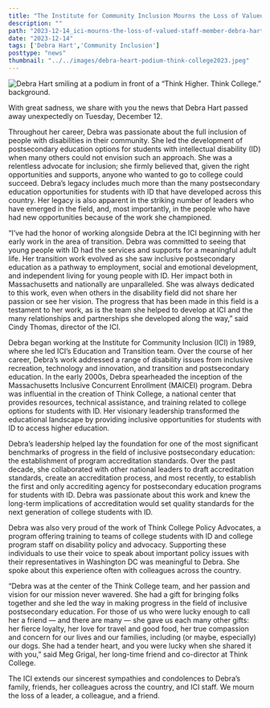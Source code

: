 ```yaml
---
title: "The Institute for Community Inclusion Mourns the Loss of Valued Staff Member Debra Hart"
description: ""
path: "2023-12-14_ici-mourns-the-loss-of-valued-staff-member-debra-hart.md"
date: "2023-12-14"
tags: ['Debra Hart','Community Inclusion']
posttype: "news"
thumbnail: "../../images/debra-heart-podium-think-college2023.jpeg"
---
```



![Debra Hart smiling at a podium in front of a “Think Higher. Think College.” background.](/images/debra-heart-podium-think-college2023.jpeg "Debra Hart smiling at a podium in front of a “Think Higher. Think College.” background.")

With great sadness, we share with you the news that Debra Hart passed away unexpectedly on Tuesday, December 12.

Throughout her career, Debra was passionate about the full inclusion of people with disabilities in their community. She led the development of postsecondary education options for students with intellectual disability (ID) when many others could not envision such an approach. She was a relentless advocate for inclusion; she firmly believed that, given the right opportunities and supports, anyone who wanted to go to college could succeed. Debra’s legacy includes much more than the many postsecondary education opportunities for students with ID that have developed across this country. Her legacy is also apparent in the striking number of leaders who have emerged in the field, and, most importantly, in the people who have had new opportunities because of the work she championed.

“I’ve had the honor of working alongside Debra at the ICI beginning with her early work in the area of transition. Debra was committed to seeing that young people with ID had the services and supports for a meaningful adult life. Her transition work evolved as she saw inclusive postsecondary education as a pathway to employment, social and emotional development, and independent living for young people with ID. Her impact both in Massachusetts and nationally are unparalleled. She was always dedicated to this work, even when others in the disability field did not share her passion or see her vision. The progress that has been made in this field is a testament to her work, as is the team she helped to develop at ICI and the many relationships and partnerships she developed along the way,” said Cindy Thomas, director of the ICI.

Debra began working at the Institute for Community Inclusion (ICI) in 1989, where she led ICI’s Education and Transition team. Over the course of her career, Debra’s work addressed a range of disability issues from inclusive recreation, technology and innovation, and transition and postsecondary education. In the early 2000s, Debra spearheaded the inception of the Massachusetts Inclusive Concurrent Enrollment (MAICEI) program. Debra was influential in the creation of Think College, a national center that provides resources, technical assistance, and training related to college options for students with ID. Her visionary leadership transformed the educational landscape by providing inclusive opportunities for students with ID to access higher education.

Debra’s leadership helped lay the foundation for one of the most significant benchmarks of progress in the field of inclusive postsecondary education: the establishment of program accreditation standards. Over the past decade, she collaborated with other national leaders to draft accreditation standards, create an accreditation process, and most recently, to establish the first and only accrediting agency for postsecondary education programs for students with ID. Debra was passionate about this work and knew the long-term implications of accreditation would set quality standards for the next generation of college students with ID.

Debra was also very proud of the work of Think College Policy Advocates, a program offering training to teams of college students with ID and college program staff on disability policy and advocacy. Supporting these individuals to use their voice to speak about important policy issues with their representatives in Washington DC was meaningful to Debra. She spoke about this experience often with colleagues across the country.

“Debra was at the center of the Think College team, and her passion and vision for our mission never wavered. She had a gift for bringing folks together and she led the way in making progress in the field of inclusive postsecondary education. For those of us who were lucky enough to call her a friend — and there are many — she gave us each many other gifts: her fierce loyalty, her love for travel and good food, her true compassion and concern for our lives and our families, including (or maybe, especially) our dogs. She had a tender heart, and you were lucky when she shared it with you,” said Meg Grigal, her long-time friend and co-director at Think College.

The ICI extends our sincerest sympathies and condolences to Debra’s family, friends, her colleagues across the country, and ICI staff. We mourn the loss of a leader, a colleague, and a friend.
